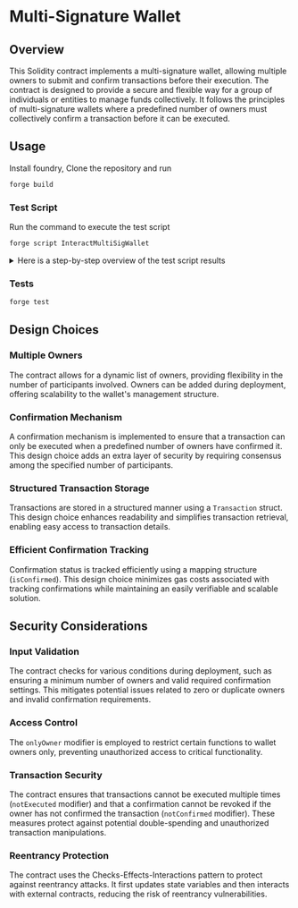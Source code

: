 # Multi-Signature Wallet

## Overview

This Solidity contract implements a multi-signature wallet, allowing multiple owners to submit and confirm transactions before their execution. The contract is designed to provide a secure and flexible way for a group of individuals or entities to manage funds collectively. It follows the principles of multi-signature wallets where a predefined number of owners must collectively confirm a transaction before it can be executed.

## Usage
Install foundry, Clone the repository and run

```bash
forge build
```

### Test Script

Run the command to execute the test script

```bash
forge script InteractMultiSigWallet
```

<Details>
<summary>Here is a step-by-step overview of the test script results</summary>

### Step 1: MultiSigWallet funded with: 100 ether
- The script deploys the `MultiSigWallet` contract and funds it with 100 ether.
- Console output: `MultiSigWallet funded with: 100 ether`

### Step 2: Transaction Submitted
- A transaction is submitted to the `MultiSigWallet` contract.
  - Destination address (`to`): 0x095E7BAea6a6c7c4c2DfeB977eFac326aF552d87
  - Value: 1 ether
  - Data: 0xe73620c30000000000000000000000000000000000000000000000000000000000000001
  - Executed: false
  - Confirmations: 0
  - Console output:
    ```
    2. Transaction Submitted:
    =======================
    to: 0x095E7BAea6a6c7c4c2DfeB977eFac326aF552d87
    value: 1  ether
    data: 0xe73620c30000000000000000000000000000000000000000000000000000000000000001
    executed: false
    confirmaions 0
    =======================
    ```

### Step 3: Transaction Confirmations
- Five owners confirm the submitted transaction.
  - Console output: `3. Transaction confirmations: 5`

### Step 4: Owner 2 revoked confirmation
- Owner 2 revokes their confirmation for the submitted transaction.
  - Console output: `4. Owner 2 revoked confirmation`
  - Confirmations reduced to 4.

### Step 5: Transaction Confirmations
- Console output: `5. Transaction confirmations: 4`

### Step 6: Transaction Submitted (Execution)
- The transaction is executed after receiving the required confirmations.
  - Executed: true
  - Confirmations: 4
  - Console output:
    ```
    6. Transaction Submitted:
    =======================
    to: 0x095E7BAea6a6c7c4c2DfeB977eFac326aF552d87
    value: 1  ether
    data: 0xe73620c30000000000000000000000000000000000000000000000000000000000000001
    executed: true
    confirmaions 4
    =======================
    ```

### Step 7: MultiSigWallet funds: 99 ether
- The MultiSigWallet balance is now reduced to 99 ether.
  - Console output: `7. MultiSigWallet funds: 99 ether`

This step-by-step overview reflects the process of funding, submitting a transaction, confirming and revoking confirmations, executing the transaction, and checking the updated balance of the MultiSigWallet during the script execution.
</Details>

### Tests

```bash
forge test
```

## Design Choices

### Multiple Owners
The contract allows for a dynamic list of owners, providing flexibility in the number of participants involved. Owners can be added during deployment, offering scalability to the wallet's management structure.

### Confirmation Mechanism
A confirmation mechanism is implemented to ensure that a transaction can only be executed when a predefined number of owners have confirmed it. This design choice adds an extra layer of security by requiring consensus among the specified number of participants.

### Structured Transaction Storage
Transactions are stored in a structured manner using a `Transaction` struct. This design choice enhances readability and simplifies transaction retrieval, enabling easy access to transaction details.

### Efficient Confirmation Tracking
Confirmation status is tracked efficiently using a mapping structure (`isConfirmed`). This design choice minimizes gas costs associated with tracking confirmations while maintaining an easily verifiable and scalable solution.

## Security Considerations

### Input Validation
The contract checks for various conditions during deployment, such as ensuring a minimum number of owners and valid required confirmation settings. This mitigates potential issues related to zero or duplicate owners and invalid confirmation requirements.

### Access Control
The `onlyOwner` modifier is employed to restrict certain functions to wallet owners only, preventing unauthorized access to critical functionality.

### Transaction Security
The contract ensures that transactions cannot be executed multiple times (`notExecuted` modifier) and that a confirmation cannot be revoked if the owner has not confirmed the transaction (`notConfirmed` modifier). These measures protect against potential double-spending and unauthorized transaction manipulations.

### Reentrancy Protection
The contract uses the Checks-Effects-Interactions pattern to protect against reentrancy attacks. It first updates state variables and then interacts with external contracts, reducing the risk of reentrancy vulnerabilities.